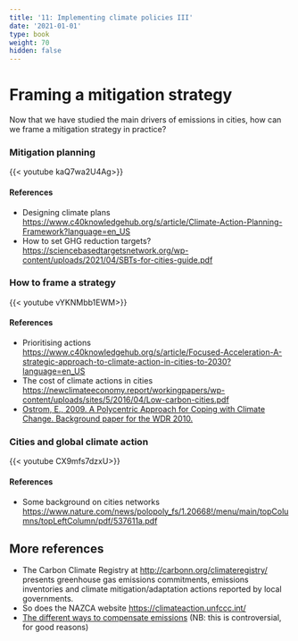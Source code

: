```yaml
---
title: '11: Implementing climate policies III'
date: '2021-01-01'
type: book
weight: 70
hidden: false
---
```

# Framing a mitigation strategy

<!--more-->

Now that we have studied the main drivers of emissions in cities, how can we frame a mitigation strategy in practice?

### Mitigation planning
{{< youtube kaQ7wa2U4Ag>}}

#### References
- Designing climate plans https://www.c40knowledgehub.org/s/article/Climate-Action-Planning-Framework?language=en_US
- How to set GHG reduction targets? https://sciencebasedtargetsnetwork.org/wp-content/uploads/2021/04/SBTs-for-cities-guide.pdf

### How to frame a strategy
{{< youtube vYKNMbb1EWM>}}

#### References
- Prioritising actions https://www.c40knowledgehub.org/s/article/Focused-Acceleration-A-strategic-approach-to-climate-action-in-cities-to-2030?language=en_US
- The cost of climate actions in cities https://newclimateeconomy.report/workingpapers/wp-content/uploads/sites/5/2016/04/Low-carbon-cities.pdf
- [Ostrom, E., 2009. A Polycentric Approach for Coping with Climate Change. Background paper for the WDR 2010.](https://documents.worldbank.org/en/publication/documents-reports/documentdetail/480171468315567893/a-polycentric-approach-for-coping-with-climate-change)
 

### Cities and global climate action
{{< youtube CX9mfs7dzxU>}}

#### References
- Some background on cities networks https://www.nature.com/news/polopoly_fs/1.20668!/menu/main/topColumns/topLeftColumn/pdf/537611a.pdf

## More references
- The Carbon Climate Registry at http://carbonn.org/climateregistry/ presents greenhouse gas emissions commitments, emissions inventories and climate mitigation/adaptation actions reported by local governments. 
- So does the NAZCA website https://climateaction.unfccc.int/
- [The different ways to compensate emissions](http://compensating%20emissions%20https//www.c40knowledgehub.org/s/article/Defining-carbon-neutrality-for-cities-and-managing-residual-emissions-Cities-perspective-and-guidance?language=en_US) (NB: this is controversial, for good reasons)

